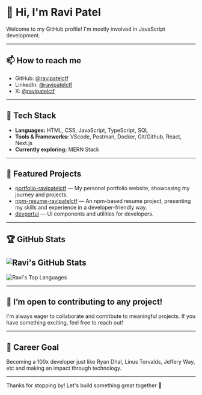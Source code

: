 # 👋 Hi, I'm Ravi Patel

Welcome to my GitHub profile! I'm mostly involved in JavaScript development.

---

## 📫 How to reach me

- GitHub: [@ravipatelctf](https://github.com/ravipatelctf)
- LinkedIn: [@ravipatelctf](https://www.linkedin.com/in/ravipatelctf/)
- X: [@ravipatelctf](https://x.com/ravipatelctf)

---

## 🚀 Tech Stack

- **Languages:** HTML, CSS, JavaScript, TypeScript, SQL
- **Tools & Frameworks:** VScode, Postman, Docker, Git/Github, React, Next.js 
- **Currently exploring:** MERN Stack

---

## 📂 Featured Projects

- [portfolio-ravipatelctf](https://github.com/ravipatelctf/portfolio-ravipatelctf) — My personal portfolio website, showcasing my journey and projects.
- [npm-resume-ravipatelctf](https://github.com/ravipatelctf/npm-resume-ravipatelctf) — An npm-based resume project, presenting my skills and experience in a developer-friendly way.
- [devportui](https://github.com/ravipatelctf/devportui) — UI components and utilities for developers.

---

## 🏆 GitHub Stats

![Ravi's GitHub Stats](https://github-readme-stats.vercel.app/api?username=ravipatelctf&show_icons=true&theme=radical)
---
![Ravi's Top Languages](https://github-readme-stats.vercel.app/api/top-langs/?username=ravipatelctf&layout=compact&theme=radical)

---

## 🌱 I’m open to contributing to any project!
I'm always eager to collaborate and contribute to meaningful projects. If you have something exciting, feel free to reach out!

---

## 🎯 Career Goal

Becoming a 100x developer just like Ryan Dhal, Linus Torvalds, Jeffery Way, etc  and making an impact through technology.

---

Thanks for stopping by! Let's build something great together 🚀
